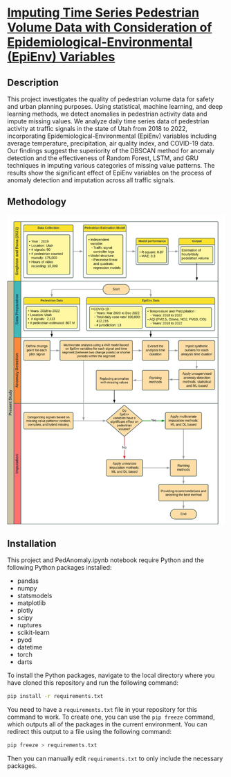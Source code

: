 # [Imputing Time Series Pedestrian Volume Data with Consideration of Epidemiological-Environmental (EpiEnv) Variables](https://journals.sagepub.com/doi/10.1177/03611981241240758)

## Description
This project investigates the quality of pedestrian volume data for safety and urban planning purposes. Using statistical, machine learning, and deep learning methods, we detect anomalies in pedestrian activity data and impute missing values. We analyze daily time series data of pedestrian activity at traffic signals in the state of Utah from 2018 to 2022, incorporating Epidemiological-Environmental (EpiEnv) variables including average temperature, precipitation, air quality index, and COVID-19 data.
Our findings suggest the superiority of the DBSCAN method for anomaly detection and the effectiveness of Random Forest, LSTM, and GRU techniques in imputing various categories of missing value patterns. The results show the significant effect of EpiEnv variables on the process of anomaly detection and imputation across all traffic signals.

## Methodology
![Methodology](https://github.com/pozapas/PedImpute/blob/master/Images/Methodology.svg)

## Installation
This project and PedAnomaly.ipynb notebook require Python and the following Python packages installed:
- pandas
- numpy
- statsmodels
- matplotlib
- plotly
- scipy
- ruptures
- scikit-learn
- pyod
- datetime
- torch
- darts
  
To install the Python packages, navigate to the local directory where you have cloned this repository and run the following command:
```bash
pip install -r requirements.txt
```
You need to have a `requirements.txt` file in your repository for this command to work. To create one, you can use the `pip freeze` command, which outputs all of the packages in the current environment. You can redirect this output to a file using the following command:
```bash
pip freeze > requirements.txt
```
Then you can manually edit `requirements.txt` to only include the necessary packages.
